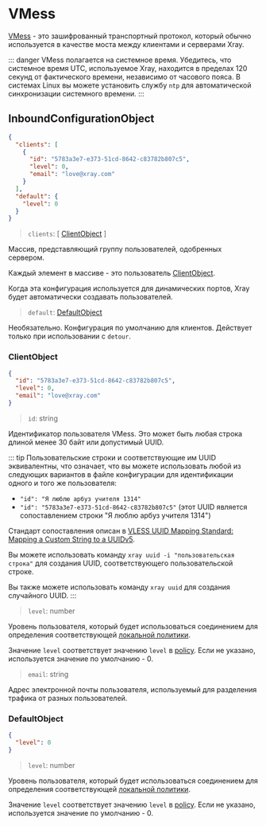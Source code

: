 # VMess

[VMess](../../development/protocols/vmess.md) - это зашифрованный транспортный
протокол, который обычно используется в качестве моста между клиентами и
серверами Xray.

::: danger VMess полагается на системное время. Убедитесь, что системное время
UTC, используемое Xray, находится в пределах 120 секунд от фактического времени,
независимо от часового пояса. В системах Linux вы можете установить службу `ntp`
для автоматической синхронизации системного времени. :::

## InboundConfigurationObject

```json
{
  "clients": [
    {
      "id": "5783a3e7-e373-51cd-8642-c83782b807c5",
      "level": 0,
      "email": "love@xray.com"
    }
  ],
  "default": {
    "level": 0
  }
}
```

> `clients`: \[ [ClientObject](#clientobject) \]

Массив, представляющий группу пользователей, одобренных сервером.

Каждый элемент в массиве - это пользователь [ClientObject](#clientobject).

Когда эта конфигурация используется для динамических портов, Xray будет
автоматически создавать пользователей.

> `default`: [DefaultObject](#defaultobject)

Необязательно. Конфигурация по умолчанию для клиентов. Действует только при
использовании с `detour`.

### ClientObject

```json
{
  "id": "5783a3e7-e373-51cd-8642-c83782b807c5",
  "level": 0,
  "email": "love@xray.com"
}
```

> `id`: string

Идентификатор пользователя VMess. Это может быть любая строка длиной менее 30
байт или допустимый UUID.

::: tip Пользовательские строки и соответствующие им UUID эквивалентны, что
означает, что вы можете использовать любой из следующих вариантов в файле
конфигурации для идентификации одного и того же пользователя:

- `"id": "Я люблю арбуз учителя 1314"`
- `"id": "5783a3e7-e373-51cd-8642-c83782b807c5"` (этот UUID является
  сопоставлением строки "Я люблю арбуз учителя 1314")

Стандарт сопоставления описан в
[VLESS UUID Mapping Standard: Mapping a Custom String to a UUIDv5](https://github.com/XTLS/Xray-core/issues/158).

Вы можете использовать команду `xray uuid -i "пользовательская строка"` для
создания UUID, соответствующего пользовательской строке.

Вы также можете использовать команду `xray uuid` для создания случайного UUID.
:::

> `level`: number

Уровень пользователя, который будет использоваться соединением для определения
соответствующей [локальной политики](../policy.md#levelpolicyobject).

Значение `level` соответствует значению `level` в
[policy](../policy.md#policyobject). Если не указано, используется значение по
умолчанию - 0.

> `email`: string

Адрес электронной почты пользователя, используемый для разделения трафика от
разных пользователей.

### DefaultObject

```json
{
  "level": 0
}
```

> `level`: number

Уровень пользователя, который будет использоваться соединением для определения
соответствующей [локальной политики](../policy.md#levelpolicyobject).

Значение `level` соответствует значению `level` в
[policy](../policy.md#policyobject). Если не указано, используется значение по
умолчанию - 0.
